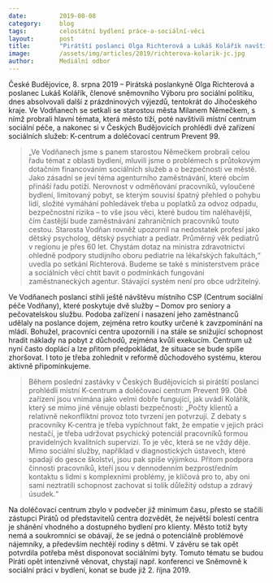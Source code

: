 ```yaml
---
date:         2019-08-08
category:     blog
tags:         celostátní bydlení práce-a-sociální-věci
layout:       post
title:        "Pirátští poslanci Olga Richterová a Lukáš Kolářík navštívili zařízení pro sociální služby v jižních Čechách"
image:        /assets/img/articles/2019/richterova-kolarik-jc.jpg
author:       Mediální odbor
---
```



České Budějovice, 8. srpna 2019 – Pirátská poslankyně Olga Richterová a poslanec Lukáš Kolářík, členové sněmovního Výboru pro sociální politiku, dnes absolvovali další z prázdninových výjezdů, tentokrát do Jihočeského kraje. Ve Vodňanech se setkali se starostou města Milanem Němečkem, s nímž probrali hlavní témata, která město tíží, poté navštívili místní centrum sociální péče, a nakonec si v Českých Budějovicích prohlédli dvě zařízení sociálních služeb: K-centrum a doléčovací centrum Prevent 99.

> „Ve Vodňanech jsme s panem starostou Němečkem probrali celou řadu témat z oblasti bydlení, mluvili jsme o problémech s průtokovým dotačním financováním sociálních služeb a o bezpečnosti ve městě. Jako zásadní se jeví téma agenturního zaměstnávání, které obcím přináší řadu potíží. Nerovnost v odměňování pracovníků, vyloučené bydlení, limitovaný pobyt, se kterým souvisí špatný přehled o pohybu lidí, složité vymáhání pohledávek třeba u poplatků za odvoz odpadu, bezpečnostní rizika – to vše jsou věci, které budou tím naléhavější, čím častější bude zaměstnávání zahraničních pracovníků touto cestou. Starosta Vodňan rovněž upozornil na nedostatek profesí jako dětský psycholog, dětský psychiatr a pediatr. Průměrný věk pediatrů v regionu je přes 60 let. Chystám dotaz na ministra zdravotnictví ohledně podpory studijního oboru pediatrie na lékařských fakultách,“ uvedla po setkání Richterová. Budeme se také s ministerstvem práce a sociálních věcí chtít bavit o podmínkách fungování zaměstnaneckých agentur. Stávající systém není pro obce udržitelný.

Ve Vodňanech poslanci stihli ještě návštěvu místního CSP (Centrum sociální péče Vodňany), které poskytuje dvě služby – Domov pro seniory a pečovatelskou službu. Podoba zařízení i nasazení jeho zaměstnanců udělaly na poslance dojem, zejména retro koutky určené k zavzpomínání na mládí. Bohužel, pracovníci centra upozornili i na stále se snižující schopnost hradit náklady na pobyt z důchodů, zejména kvůli exekucím. Centrum už nyní často doplácí a lze přitom předpokládat, že situace se bude spíše zhoršovat. I toto je třeba zohlednit v reformě důchodového systému, kterou aktivně připomínkujeme.  

> Během poslední zastávky v Českých Budějovicích si pirátští poslanci prohlédli místní K-centrum a doléčovací centrum Prevent 99. Obě zařízení jsou vnímána jako velmi dobře fungující, jak uvádí Kolářík, který se mimo jiné věnuje oblasti bezpečnosti: „Počty klientů a relativně nekonfliktní provoz toto tvrzení jen potvrzují. Z debaty s pracovníky K-centra je třeba vypíchnout fakt, že empatie v jejich práci nestačí, je třeba udržovat psychický potenciál pracovníků formou pravidelných kvalitních supervizí. To je věc, která se ne vždy děje. Mimo sociální služby, například v diagnostických ústavech, které spadají do gesce školství, jsou pak spíše výjimkou. Přitom podpora činnosti pracovníků, kteří jsou v dennodenním bezprostředním kontaktu s lidmi s komplexními problémy, je klíčová pro to, aby oni sami neztratili schopnost zachovat si tolik důležitý odstup a zdravý úsudek.“

Na doléčovací centrum zbylo v podvečer již minimum času, přesto se stačili zástupci Pirátů od představitelů centra dozvědět, že největší bolestí centra je shánění vhodného a dostupného bydlení pro klienty. Město totiž byty nemá a soukromníci se obávají, že se jedná o potenciálně problémové nájemníky, a především nechtějí rodiny s dětmi. V závěru se tak opět potvrdila potřeba měst disponovat sociálními byty. Tomuto tématu se budou Piráti opět intenzivně věnovat, chystají např. konferenci ve Sněmovně k sociální práci v bydlení, konat se bude již 2. října 2019.
